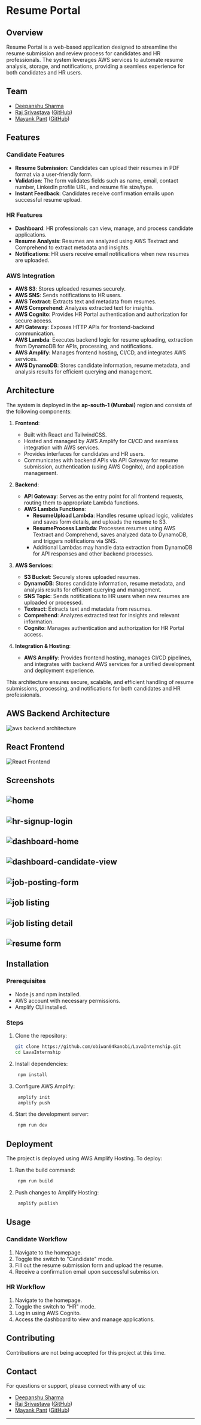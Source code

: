 # Resume Portal

## Overview

Resume Portal is a web-based application designed to streamline the resume submission and review process for candidates and HR professionals. The system leverages AWS services to automate resume analysis, storage, and notifications, providing a seamless experience for both candidates and HR users.

## Team

- [Deepanshu Sharma](https://www.linkedin.com/in/deepanshu-sharma-2078532ab/)
- [Raj Srivastava](https://www.linkedin.com/in/raj-srivastava-a680482b4/) ([GitHub](https://github.com/Rajs1235))
- [Mayank Pant](https://www.linkedin.com/in/mayank04pant/) ([GitHub](https://github.com/obiwan04kanobi))


## Features

### Candidate Features
- **Resume Submission**: Candidates can upload their resumes in PDF format via a user-friendly form.
- **Validation**: The form validates fields such as name, email, contact number, LinkedIn profile URL, and resume file size/type.
- **Instant Feedback**: Candidates receive confirmation emails upon successful resume upload.

### HR Features
- **Dashboard**: HR professionals can view, manage, and process candidate applications.
- **Resume Analysis**: Resumes are analyzed using AWS Textract and Comprehend to extract metadata and insights.
- **Notifications**: HR users receive email notifications when new resumes are uploaded.

### AWS Integration
- **AWS S3**: Stores uploaded resumes securely.
- **AWS SNS**: Sends notifications to HR users.
- **AWS Textract**: Extracts text and metadata from resumes.
- **AWS Comprehend**: Analyzes extracted text for insights.
- **AWS Cognito**: Provides HR Portal authentication and authorization for secure access.
- **API Gateway**: Exposes HTTP APIs for frontend-backend communication.
- **AWS Lambda**: Executes backend logic for resume uploading, extraction from DynamoDB for APIs, processing, and notifications.
- **AWS Amplify**: Manages frontend hosting, CI/CD, and integrates AWS services.
- **AWS DynamoDB**: Stores candidate information, resume metadata, and analysis results for efficient querying and management.

## Architecture

The system is deployed in the **ap-south-1 (Mumbai)** region and consists of the following components:

1. **Frontend**:
    - Built with React and TailwindCSS.
    - Hosted and managed by AWS Amplify for CI/CD and seamless integration with AWS services.
    - Provides interfaces for candidates and HR users.
    - Communicates with backend APIs via API Gateway for resume submission, authentication (using AWS Cognito), and application management.

2. **Backend**:
    - **API Gateway**: Serves as the entry point for all frontend requests, routing them to appropriate Lambda functions.
    - **AWS Lambda Functions**:
      - **ResumeUpload Lambda**: Handles resume upload logic, validates and saves form details, and uploads the resume to S3.
      - **ResumeProcess Lambda**: Processes resumes using AWS Textract and Comprehend, saves analyzed data to DynamoDB, and triggers notifications via SNS.
      - Additional Lambdas may handle data extraction from DynamoDB for API responses and other backend processes.

3. **AWS Services**:
    - **S3 Bucket**: Securely stores uploaded resumes.
    - **DynamoDB**: Stores candidate information, resume metadata, and analysis results for efficient querying and management.
    - **SNS Topic**: Sends notifications to HR users when new resumes are uploaded or processed.
    - **Textract**: Extracts text and metadata from resumes.
    - **Comprehend**: Analyzes extracted text for insights and relevant information.
    - **Cognito**: Manages authentication and authorization for HR Portal access.

4. **Integration & Hosting**:
    - **AWS Amplify**: Provides frontend hosting, manages CI/CD pipelines, and integrates with backend AWS services for a unified development and deployment experience.

This architecture ensures secure, scalable, and efficient handling of resume submissions, processing, and notifications for both candidates and HR professionals.

## AWS Backend Architecture

![aws backend architecture](/screenshots/ai-resume-screener.png)

## React Frontend

![React Frontend](/screenshots/frontend-diagram.png)

## Screenshots

![home](/screenshots/home.png)
-----
![hr-signup-login](/screenshots/Cognito-Signup-login.png)
----- 
![dashboard-home](/screenshots/dashboard-home.png)
----- 
![dashboard-candidate-view](/screenshots/candidate-dashboard-view.png)
----- 
![job-posting-form](/screenshots/post-job.png)
----- 
![job listing](/screenshots/job-listings.png)
----- 
![job listing detail](/screenshots/job-listings-detail.png)
----- 
![resume form](/screenshots/resume-upload-form.png)
----- 

## Installation

### Prerequisites
- Node.js and npm installed.
- AWS account with necessary permissions.
- Amplify CLI installed.

### Steps
1. Clone the repository:
   ```bash
   git clone https://github.com/obiwan04kanobi/LavaInternship.git
   cd LavaInternship
    ```

2. Install dependencies:
   ```bash
    npm install
    ```

3. Configure AWS Amplify:
   ```bash
    amplify init
    amplify push
    ```

4. Start the development server:
   ```bash
    npm run dev
    ```

## Deployment

The project is deployed using AWS Amplify Hosting. To deploy:

1. Run the build command:
   ```bash
    npm run build
    ```

2. Push changes to Amplify Hosting:
   ```bash
    amplify publish
    ```

## Usage
### Candidate Workflow

1. Navigate to the homepage.
2. Toggle the switch to "Candidate" mode.
3. Fill out the resume submission form and upload the resume.
4. Receive a confirmation email upon successful submission.

### HR Workflow
1. Navigate to the homepage.
2. Toggle the switch to "HR" mode.
3. Log in using AWS Cognito.
4. Access the dashboard to view and manage 
applications.

## Contributing
Contributions are not being accepted for this project at this time.

## Contact

For questions or support, please connect with any of us:

- [Deepanshu Sharma](https://www.linkedin.com/in/deepanshu-sharma-2078532ab/)
- [Raj Srivastava](https://www.linkedin.com/in/raj-srivastava-a680482b4/) ([GitHub](https://github.com/Rajs1235))
- [Mayank Pant](https://www.linkedin.com/in/mayank04pant/) ([GitHub](https://github.com/obiwan04kanobi))

------------------
